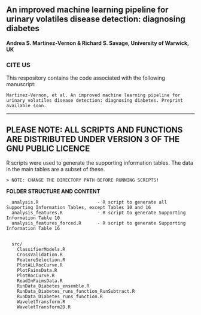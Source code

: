 An improved machine learning pipeline for urinary volatiles disease detection: diagnosing diabetes
--
**Andrea S. Martinez-Vernon & Richard S. Savage, University of Warwick, UK**

### CITE US
This respository contains the code associated with the following manuscript:

```
Martinez-Vernon, et al. An improved machine learning pipeline for urinary volatiles disease detection: diagnosing diabetes. Preprint available soon. 
```

---------------------------------------------------------------------------------------------------------
 PLEASE NOTE:  ALL SCRIPTS AND FUNCTIONS ARE DISTRIBUTED UNDER VERSION 3 OF THE GNU PUBLIC LICENCE 
---------------------------------------------------------------------------------------------------------
R scripts were used to generate the supporting information tables. The data in the main tables are a subset of these.
	
	> NOTE: CHANGE THE DIRECTORY PATH BEFORE RUNNING SCRIPTS!


**FOLDER STRUCTURE AND CONTENT**
```
  analysis.R                      - R script to generate all Supporting Information Tables, except Tables 10 and 16
  analysis_features.R             - R script to generate Supporting Information Table 10
  analysis_features_forced.R      - R script to generate Supporting Information Table 16


  src/
    ClassifierModels.R
    CrossValidation.R
    FeatureSelection.R
    PlotALLRocCurve.R
    PlotFaimsData.R
    PlotRocCurve.R
    ReadInFaimsData.R
    RunData_Diabetes_ensemble.R
    RunData_Diabetes_runs_function_RunSubtract.R
    RunData_Diabetes_runs_function.R
    WaveletTransform.R
    WaveletTransform2D.R
```
<!----
data/ 
	  DiabetesLonestar/             - Directory containing 115 subfolders that hold the FAIMS sample runs
		  <DATE> ID/					        - Naming convention for subfolders (e.g. 020614 DM145)
			  export_matrix_0001.txt 	  - Text file containing Lonestar instrument data for first sample run
			  export_matrix_0002.txt	  - Text file containing Lonestar instrument data for second sample run
			  export_matrix_0003.txt	  - Text file containing Lonestar instrument data for third sample run
	  demo_data.rda				 	        - R object containing the demographic variables associated with the  
---->
